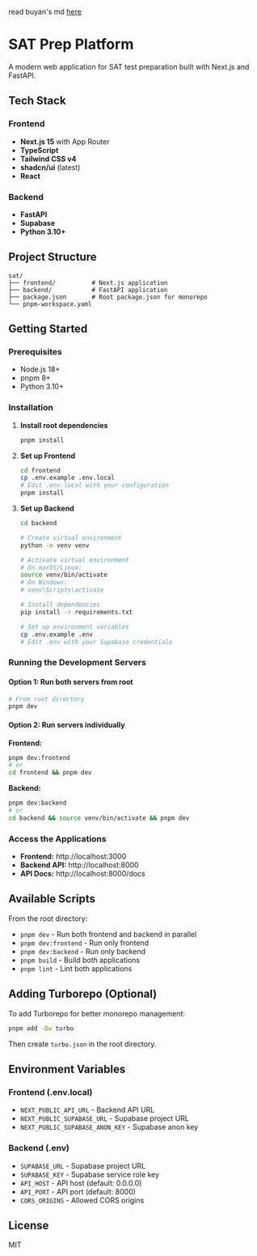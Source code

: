 read buyan's md <a href="buyan.md">here</a>

# SAT Prep Platform

A modern web application for SAT test preparation built with Next.js and FastAPI.

## Tech Stack

### Frontend

- **Next.js 15** with App Router
- **TypeScript**
- **Tailwind CSS v4**
- **shadcn/ui** (latest)
- **React**

### Backend

- **FastAPI**
- **Supabase**
- **Python 3.10+**

## Project Structure

```
sat/
├── frontend/          # Next.js application
├── backend/           # FastAPI application
├── package.json       # Root package.json for monorepo
└── pnpm-workspace.yaml
```

## Getting Started

### Prerequisites

- Node.js 18+
- pnpm 8+
- Python 3.10+

### Installation

1. **Install root dependencies**

   ```bash
   pnpm install
   ```

2. **Set up Frontend**

   ```bash
   cd frontend
   cp .env.example .env.local
   # Edit .env.local with your configuration
   pnpm install
   ```

3. **Set up Backend**

   ```bash
   cd backend

   # Create virtual environment
   python -m venv venv

   # Activate virtual environment
   # On macOS/Linux:
   source venv/bin/activate
   # On Windows:
   # venv\Scripts\activate

   # Install dependencies
   pip install -r requirements.txt

   # Set up environment variables
   cp .env.example .env
   # Edit .env with your Supabase credentials
   ```

### Running the Development Servers

#### Option 1: Run both servers from root

```bash
# From root directory
pnpm dev
```

#### Option 2: Run servers individually

**Frontend:**

```bash
pnpm dev:frontend
# or
cd frontend && pnpm dev
```

**Backend:**

```bash
pnpm dev:backend
# or
cd backend && source venv/bin/activate && pnpm dev
```

### Access the Applications

- **Frontend:** http://localhost:3000
- **Backend API:** http://localhost:8000
- **API Docs:** http://localhost:8000/docs

## Available Scripts

From the root directory:

- `pnpm dev` - Run both frontend and backend in parallel
- `pnpm dev:frontend` - Run only frontend
- `pnpm dev:backend` - Run only backend
- `pnpm build` - Build both applications
- `pnpm lint` - Lint both applications

## Adding Turborepo (Optional)

To add Turborepo for better monorepo management:

```bash
pnpm add -Dw turbo
```

Then create `turbo.json` in the root directory.

## Environment Variables

### Frontend (.env.local)

- `NEXT_PUBLIC_API_URL` - Backend API URL
- `NEXT_PUBLIC_SUPABASE_URL` - Supabase project URL
- `NEXT_PUBLIC_SUPABASE_ANON_KEY` - Supabase anon key

### Backend (.env)

- `SUPABASE_URL` - Supabase project URL
- `SUPABASE_KEY` - Supabase service role key
- `API_HOST` - API host (default: 0.0.0.0)
- `API_PORT` - API port (default: 8000)
- `CORS_ORIGINS` - Allowed CORS origins

## License

MIT
